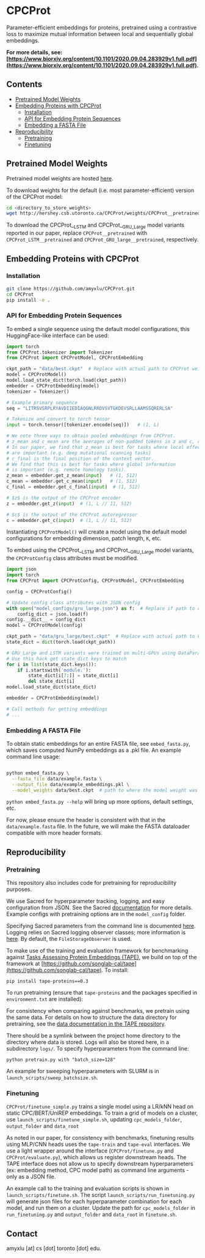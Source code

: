 # CPCProt
Parameter-efficient embeddings for proteins, pretrained using a contrastive loss to maximize mutual information between local and sequentially global embeddings.

**For more details, see: [https://www.biorxiv.org/content/10.1101/2020.09.04.283929v1.full.pdf](https://www.biorxiv.org/content/10.1101/2020.09.04.283929v1.full.pdf).**

## Contents
* [Pretrained Model Weights](#pretrained-model-weights)
* [Embedding Proteins with CPCProt](#embedding-proteins-with-cpcprot)
    * [Installation](#installation)
    * [API for Embedding Protein Sequences](#api-for-embedding-protein-sequences)
    * [Embedding a FASTA File](#embedding-a-fasta-file)
* [Reproducibility](#reproducibility)
    * [Pretraining](#pretraining)
    * [Finetuning](#finetuning)
    
## Pretrained Model Weights

Pretrained model weights are hosted [here](http://hershey.csb.utoronto.ca/CPCProt/weights/).

To download weights for the default (i.e. most parameter-efficient) version of the CPCProt model:

```bash
cd <directory_to_store_weights>
wget http://hershey.csb.utoronto.ca/CPCProt/weights/CPCProt__pretrained/best.ckpt
```
To download the CPCProt_<sub>LSTM</sub> and CPCProt_<sub>GRU_Large</sub> model variants reported in our paper, replace `CPCProt__pretrained` with `CPCProt_LSTM__pretrained` and `CPCProt_GRU_large__pretrained`, respectively.

## Embedding Proteins with CPCProt 
### Installation

```bash
git clone https://github.com/amyxlu/CPCProt.git
cd CPCProt
pip install -e .
```

### API for Embedding Protein Sequences

To embed a single sequence using the default model configurations, this HuggingFace-like interface can be used:


```python
import torch
from CPCProt.tokenizer import Tokenizer
from CPCProt import CPCProtModel, CPCProtEmbedding

ckpt_path = "data/best.ckpt"  # Replace with actual path to CPCProt weights
model = CPCProtModel()
model.load_state_dict(torch.load(ckpt_path))
embedder = CPCProtEmbedding(model)
tokenizer = Tokenizer()

# Example primary sequence
seq = "LITRSVSRPLRYAVDIIEDIAQGNLRRDVSVTGKDEVSRLLAAMSSQRERLSA"

# Tokenize and convert to torch tensor
input = torch.tensor([tokenizer.encode(seq)])   # (1, L)

# We note three ways to obtain pooled embeddings from CPCProt.
# z_mean and c_mean are the averages of non-padded tokens in z and c, respectively.
# In our paper, we find that z_mean is best for tasks where local effects
# are important (e.g. deep mutational scanning tasks)
# c_final is the final position of the context vector.
# We find that this is best for tasks where global information
# is important (e.g. remote homology tasks).
z_mean = embedder.get_z_mean(input)   # (1, 512)
c_mean = embedder.get_c_mean(input)   # (1, 512)
c_final = embedder.get_c_final(input)  # (1, 512)

# $z$ is the output of the CPCProt encoder
z = embedder.get_z(input)  # (1, L // 11, 512)

# $c$ is the output of the CPCProt autoregressor
c = embedder.get_c(input)  # (1, L // 11, 512)
```

Instantiating `CPCProtModel()` will create a model using the default model configurations for embedding dimension, patch length, `K`, etc.

To embed using the CPCProt_<sub>LSTM</sub> and CPCProt_<sub>GRU_Large</sub> model variants, the `CPCProtConfig` class attributes must be modified.

```python
import json
import torch
from CPCProt import CPCProtConfig, CPCProtModel, CPCProtEmbedding 

config = CPCProtConfig()

# Update config class attributes with JSON config
with open("model_configs/gru_large.json") as f:  # Replace if path to config file is different
    config_dict = json.load(f)
config.__dict__ = config_dict 
model = CPCProtModel(config)

ckpt_path = "data/gru_large/best.ckpt"  # Replace with actual path to CPCProt_GRU_Large weights
state_dict = dict(torch.load(ckpt_path))

# GRU_Large and LSTM variants were trained on multi-GPUs using DataParallel
# Use this hack get state_dict keys to match
for i in list(state_dict.keys()):
    if i.startswith('module.'):
        state_dict[i[7:]] = state_dict[i]
        del state_dict[i]
model.load_state_dict(state_dict)

embedder = CPCProtEmbedding(model)

# Call methods for getting embeddings
# ...
```

### Embedding A FASTA File 
To obtain static embeddings for an entire FASTA file, see `embed_fasta.py`, which saves computed NumPy embeddings as a .pkl file. An example command line usage:

```bash

python embed_fasta.py \
  --fasta_file data/example.fasta \
  --output_file data/example_embeddings.pkl \
  --model_weights data/best.ckpt  # path to where the model weight was saved.

```

`python embed_fasta.py --help` will bring up more options, default settings, etc.
  
For now, please ensure the header is consistent with that in the `data/example.fasta` file. In the future, we will make the FASTA dataloader compatible with more header formats.

## Reproducibility
 
### Pretraining

This repository also includes code for pretraining for reproducibility purposes.

We use Sacred for hyperparameter tracking, logging, and easy configuration from JSON. See the Sacred [documentation](https://sacred.readthedocs.io/en/stable/index.html) for more details. Example configs with pretraining options are in the `model_config` folder.

Specifying Sacred parameters from the command line is documented [here](https://sacred.readthedocs.io/en/stable/command_line.html). Logging relies on Sacred logging observer classes; more information is [here](https://sacred.readthedocs.io/en/stable/observers.html). By default, the `FileStorageObserver` is used.

To make use of the training and evaluation framework for benchmarking against [Tasks Assessing Protein Embeddings (TAPE)](https://github.com/songlab-cal/tape), we build on top of the framework at [https://github.com/songlab-cal/tape](https://github.com/songlab-cal/tape). To install:

```
pip install tape-proteins==0.3
```

To run pretraining (ensure that `tape-proteins` and the packages specified in `environment.txt` are installed):

For consistency when comparing against benchmarks, we pretrain using the same data. For details on how to structure the data directory for pretraining, see the [data documentation in the TAPE repository](https://github.com/songlab-cal/tape#data).

There should be a symlink between the project home directory to the directory where data is stored. Logs will also be stored here, in a subdirectory `logs/`.
To specify hyperparameters from the command line:

```
python pretrain.py with "batch_size=128" 
```

An example for sweeping hyperparameters with SLURM is in `launch_scripts/sweep_batchsize.sh`. 

### Finetuning
`CPCProt/finetune_simple.py` trains a single model using a LR/kNN head on static CPC/BERT/UniREP embeddings. To train a grid of models on a cluster, use `launch_scripts/finetune_simple.sh`, updating `cpc_models_folder`, `output_folder` and `data_root`

As noted in our paper, for consistency with benchmarks, finetuning results using MLP/CNN heads uses the `tape-train` and `tape-eval` interfaces. We use a light wrapper around the interface (`CPCProt/finetune.py` and `CPCProt/evaluate.py`), which allows us register downstream heads. The TAPE interface does not allow us to specify downstream hyperparameters (ex: embedding method, CPC model path) as command line arguments - only as a JSON file.

An example call to the training and evaluation scripts is shown in `launch_scripts/finetune.sh`. The script `launch_scripts/run_finetuning.py` will generate json files for each hyperparameter combination for each model, and run them on a cluster. Update the path for `cpc_models_folder` in `run_finetuning.py` and `output_folder` and `data_root` in `finetune.sh`.

## Contact
amyxlu [at] cs [dot] toronto [dot] edu.

